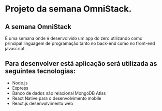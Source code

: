 # Projeto da semana OmniStack.

## A semana OmniStack 
É uma semana onde é desenvolvido um app do zero utilizando como principal linguagem de programação  tanto no back-end como no front-end javascript.

## Para desenvolver está aplicação será utilizada as seguintes tecnologias:
* Node.js
* Express
* Banco de dados não relacional MongoDB Atlas
* React Native para o desenvolvimento mobile
* React.js desenvolvimento web
